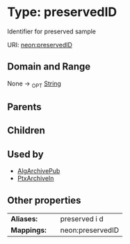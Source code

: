 
# Type: preservedID


Identifier for preserved sample

URI: [neon:preservedID](https://data.neonscience.org/preservedID)


## Domain and Range

None ->  <sub>OPT</sub> [String](types/String.md)

## Parents


## Children


## Used by

 * [AlgArchivePub](AlgArchivePub.md)
 * [PtxArchiveIn](PtxArchiveIn.md)

## Other properties

|  |  |  |
| --- | --- | --- |
| **Aliases:** | | preserved i d |
| **Mappings:** | | neon:preservedID |

